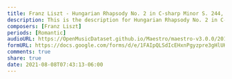 ```yaml
---
title: Franz Liszt - Hungarian Rhapsody No. 2 in C-sharp Minor S. 244, 2 (1)
description: This is the description for Hungarian Rhapsody No. 2 in C-sharp Minor S. 244, 2 by Franz Liszt
composers: [Franz Liszt]
periods: [Romantic]
audioURL: https://OpenMusicDataset.github.io/Maestro/maestro-v3.0.0/2015/MIDI-Unprocessed_R1_D1-1-8_mid--AUDIO-from_mp3_03_R1_2015_wav--4.midi
formURL: https://docs.google.com/forms/d/e/1FAIpQLSdIcEHxnPgyzpre3gHlUKuLNwE_c-C9S_cDMwIe4F3pECTz-w/viewform
comments: true
share: true
date: 2021-08-08T07:43:13-06:00
---
```

